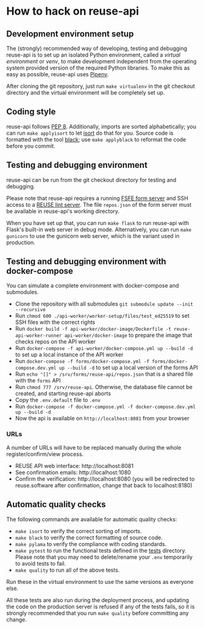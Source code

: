 <!--
SPDX-FileCopyrightText: 2019 Free Software Foundation Europe e.V.

SPDX-License-Identifier: CC-BY-SA-4.0
-->

# How to hack on reuse-api

## Development environment setup

The (strongly) recommended way of developing, testing and debugging reuse-api
is to set up an isolated Python environment, called a *virtual environment* or
*venv*, to make development independent from the operating system provided
version of the required Python libraries. To make this as easy as possible,
reuse-api uses [Pipenv](https://docs.pipenv.org/en/latest/).

After cloning the git repository, just run `make virtualenv` in the git
checkout directory and the virtual environment will be completely set up.


## Coding style

reuse-api follows [PEP 8](https://pep8.org/). Additionally, imports are sorted
alphabetically; you can run `make applyisort` to let
[isort](https://pypi.org/project/isort/) do that for you. Source code is
formatted with the tool [black](https://pypi.org/project/black/); use `make
applyblack` to reformat the code before you commit.


## Testing and debugging environment

reuse-api can be run from the git checkout directory for testing and
debugging.

Please note that reuse-api requires a running
[FSFE form server](https://git.fsfe.org/fsfe-system-hackers/forms) and SSH
access to a [REUSE lint server](https://git.fsfe.org/reuse/api-worker). The
file `repos.json` of the form server must be available in reuse-api's working
directory.

When you have set up that, you can run `make flask` to run reuse-api
with Flask's built-in web server in debug mode. Alternatively, you can run
`make gunicorn` to use the gunicorn web server, which is the variant used in
production.


## Testing and debugging environment with docker-compose

You can simulate a complete environment with docker-compose and submodules.

- Clone the repository with all submodules `git submodule update --init --recursive`
- Run `chmod 600 ./api-worker/worker-setup/files/test_ed25519` to set SSH files with the correct rights
- Run `docker build -f api-worker/docker-image/Dockerfile -t reuse-api-worker-runner api-worker/docker-image` to prepare the image that checks repos on the API worker
- Run `docker-compose -f api-worker/docker-compose.yml up --build -d` to set up a local instance of the API worker
- Run `docker-compose -f forms/docker-compose.yml -f forms/docker-compose.dev.yml up --build -d` to set up a local version of the forms API
- Run `echo "[]" > /srv/forms/reuse-api/repos.json` that is a shared file with the `forms` API
- Run `chmod 777 /srv/reuse-api`. Otherwise, the database file cannot be created, and starting reuse-api aborts
- Copy the `.env.default` file to `.env`
- Run `docker-compose -f docker-compose.yml -f docker-compose.dev.yml up --build -d`
- Now the api is available on `http://localhost:8081` from your browser

### URLs

A number of URLs will have to be replaced manually during the whole register/confirm/view process.

* REUSE API web interface: http://localhost:8081
* See confirmation emails: http://localhost:1080
* Confirm the verification: http://localhost:8080 (you will be redirected to reuse.software after confirmation, change that back to localhost:8180)

## Automatic quality checks

The following commands are available for automatic quality checks:

* `make isort` to verify the correct sorting of imports.
* `make black` to verify the correct formatting of source code.
* `make pylama` to verify the compliance with coding standards.
* `make pytest` to run the functional tests defined in the [tests](../tests)
  directory. Please note that you may need to delete/rename your `.env`
  temporarily to avoid tests to fail.
* `make quality` to run all of the above tests.

Run these in the virtual environment to use the same versions as everyone else.

All these tests are also run during the deployment process, and updating the
code on the production server is refused if any of the tests fails, so it is
strongly recommended that you run `make quality` before committing any change.
